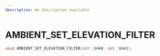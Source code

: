 ```yaml
---
description: No description available 
---
```


# AMBIENT_SET_ELEVATION_FILTER

```cpp
void AMBIENT_SET_ELEVATION_FILTER(int _Unk0, int _Unk1);
```